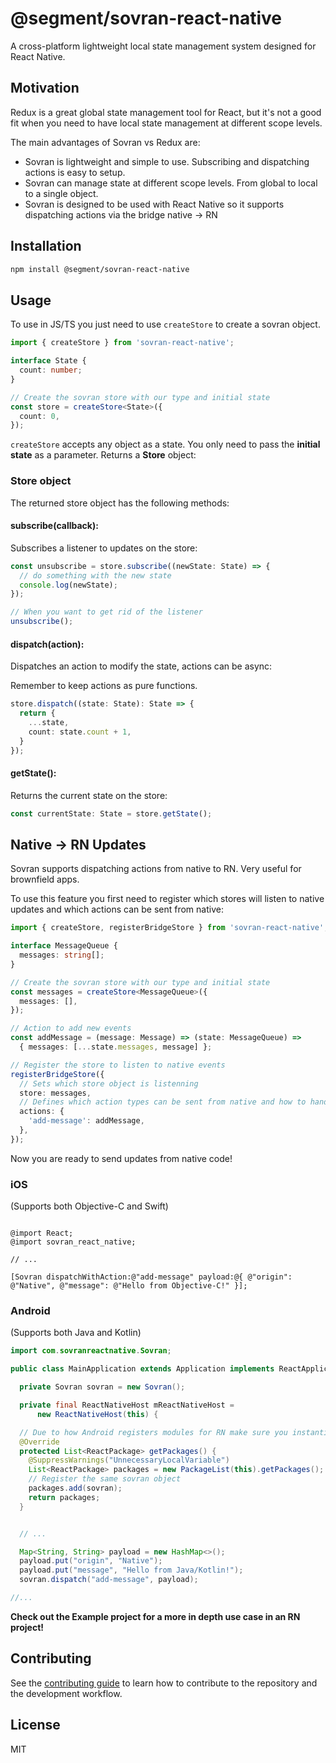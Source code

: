 # @segment/sovran-react-native

A cross-platform lightweight local state management system designed for React Native.

## Motivation

Redux is a great global state management tool for React, but it's not a good fit when you need to have local state management at different scope levels.

The main advantages of Sovran vs Redux are:

- Sovran is lightweight and simple to use. Subscribing and dispatching actions is easy to setup.
- Sovran can manage state at different scope levels. From global to local to a single object.
- Sovran is designed to be used with React Native so it supports dispatching actions via the bridge native -> RN
## Installation

```sh
npm install @segment/sovran-react-native
```

## Usage

To use in JS/TS you just need to use `createStore` to create a sovran object.

```ts
import { createStore } from 'sovran-react-native';

interface State {
  count: number;
}

// Create the sovran store with our type and initial state
const store = createStore<State>({
  count: 0,
});
```

`createStore` accepts any object as a state. 
You only need to pass the **initial state** as a parameter.
Returns a **Store** object:

### Store object

The returned store object has the following methods:

#### **subscribe(callback)**: 

Subscribes a listener to updates on the store:

```ts
const unsubscribe = store.subscribe((newState: State) => {
  // do something with the new state
  console.log(newState);
});

// When you want to get rid of the listener
unsubscribe();
```

#### **dispatch(action)**: 

Dispatches an action to modify the state, actions can be async:

Remember to keep actions as pure functions.

```ts
store.dispatch((state: State): State => {
  return {
    ...state,
    count: state.count + 1,
  }
});
```

#### **getState()**: 

Returns the current state on the store:

```ts
const currentState: State = store.getState();
```

## Native -> RN Updates

Sovran supports dispatching actions from native to RN. Very useful for brownfield apps.

To use this feature you first need to register which stores will listen to native updates and which actions can be sent from native:

```ts
import { createStore, registerBridgeStore } from 'sovran-react-native';

interface MessageQueue {
  messages: string[];
}

// Create the sovran store with our type and initial state
const messages = createStore<MessageQueue>({
  messages: [],
});

// Action to add new events
const addMessage = (message: Message) => (state: MessageQueue) =>
  { messages: [...state.messages, message] };

// Register the store to listen to native events
registerBridgeStore({
  // Sets which store object is listenning
  store: messages,
  // Defines which action types can be sent from native and how to handle them
  actions: {
    'add-message': addMessage,
  },
});
```

Now you are ready to send updates from native code!

### iOS

(Supports both Objective-C and Swift)

```objc

@import React;
@import sovran_react_native;

// ...

[Sovran dispatchWithAction:@"add-message" payload:@{ @"origin": @"Native", @"message": @"Hello from Objective-C!" }];
```

### Android

(Supports both Java and Kotlin)

```java
import com.sovranreactnative.Sovran;

public class MainApplication extends Application implements ReactApplication {

  private Sovran sovran = new Sovran();

  private final ReactNativeHost mReactNativeHost =
      new ReactNativeHost(this) {

  // Due to how Android registers modules for RN make sure you instantiate the Sovran Module package first and use the same one when you register it in you MainApplication
  @Override
  protected List<ReactPackage> getPackages() {
    @SuppressWarnings("UnnecessaryLocalVariable")
    List<ReactPackage> packages = new PackageList(this).getPackages();
    // Register the same sovran object
    packages.add(sovran);
    return packages;
  }


  // ...

  Map<String, String> payload = new HashMap<>();
  payload.put("origin", "Native");
  payload.put("message", "Hello from Java/Kotlin!");
  sovran.dispatch("add-message", payload);

//...
```

**Check out the Example project for a more in depth use case in an RN project!**

## Contributing

See the [contributing guide](CONTRIBUTING.md) to learn how to contribute to the repository and the development workflow.

## License

MIT
